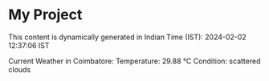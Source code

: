 # My Project

This content is dynamically generated in Indian Time (IST): 2024-02-02 12:37:06 IST


Current Weather in Coimbatore:
Temperature: 29.88 °C
Condition: scattered clouds
